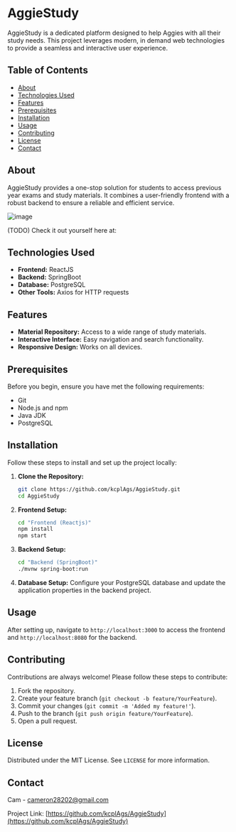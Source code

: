 # AggieStudy

AggieStudy is a dedicated platform designed to help Aggies with all their study needs. This project leverages modern, in demand web technologies to provide a seamless and interactive user experience.

## Table of Contents

- [About](#about)
- [Technologies Used](#technologies-used)
- [Features](#features)
- [Prerequisites](#prerequisites)
- [Installation](#installation)
- [Usage](#usage)
- [Contributing](#contributing)
- [License](#license)
- [Contact](#contact)

## About

AggieStudy provides a one-stop solution for students to access previous year exams and study materials. It combines a user-friendly frontend with a robust backend to ensure a reliable and efficient service.

![image](https://github.com/kcplAgs/AggieStudy/assets/79529043/9b32528b-50f9-43d2-95e1-1e3ac2892631)

(TODO) Check it out yourself here at:


## Technologies Used

- **Frontend:** ReactJS
- **Backend:** SpringBoot
- **Database:** PostgreSQL
- **Other Tools:** Axios for HTTP requests

## Features

- **Material Repository:** Access to a wide range of study materials.
- **Interactive Interface:** Easy navigation and search functionality.
- **Responsive Design:** Works on all devices.

## Prerequisites

Before you begin, ensure you have met the following requirements:

- Git
- Node.js and npm
- Java JDK
- PostgreSQL

## Installation

Follow these steps to install and set up the project locally:

1. **Clone the Repository:**
    ```bash
    git clone https://github.com/kcplAgs/AggieStudy.git
    cd AggieStudy
    ```
2. **Frontend Setup:**
    ```bash
    cd "Frontend (Reactjs)"
    npm install
    npm start
    ```
3. **Backend Setup:**
    ```bash
    cd "Backend (SpringBoot)"
    ./mvnw spring-boot:run
    ```
4. **Database Setup:**
   Configure your PostgreSQL database and update the application properties in the backend project.


## Usage

After setting up, navigate to `http://localhost:3000` to access the frontend and `http://localhost:8080` for the backend.

## Contributing

Contributions are always welcome! Please follow these steps to contribute:

1. Fork the repository.
2. Create your feature branch (`git checkout -b feature/YourFeature`).
3. Commit your changes (`git commit -m 'Added my feature!'`).
4. Push to the branch (`git push origin feature/YourFeature`).
5. Open a pull request.

## License

Distributed under the MIT License. See `LICENSE` for more information.

## Contact

Cam - [cameron28202@gmail.com](mailto:cameron28202@gmail.com)

Project Link: [https://github.com/kcplAgs/AggieStudy](https://github.com/kcplAgs/AggieStudy)
